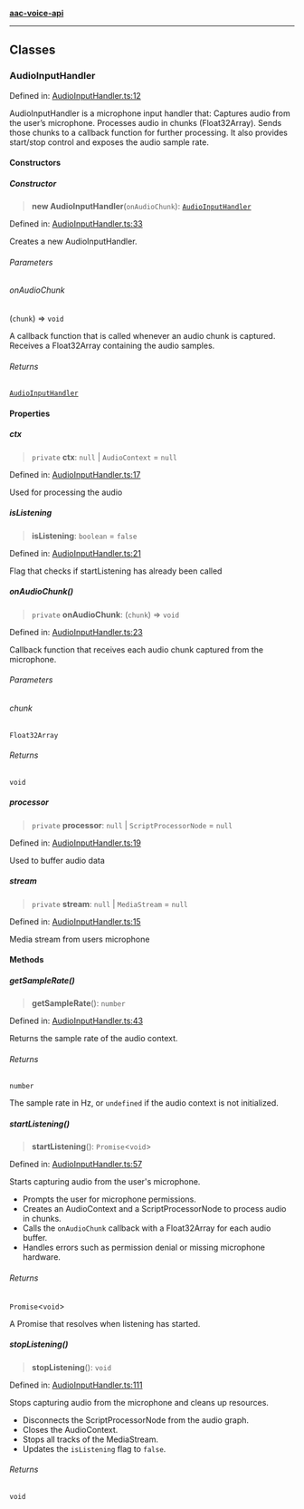 [**aac-voice-api**](../README.md)

***

## Classes

### AudioInputHandler

Defined in: [AudioInputHandler.ts:12](https://github.com/Capstone-Projects-2025-Fall/project-001-aac-api/blob/2e181446a0955d6e69720fafcb5e1ba075e3f20f/src/AudioInputHandler.ts#L12)

AudioInputHandler is a microphone input handler that:
Captures audio from the user’s microphone.
Processes audio in chunks (Float32Array).
Sends those chunks to a callback function for further processing.
It also provides start/stop control and exposes the audio sample rate.

#### Constructors

##### Constructor

> **new AudioInputHandler**(`onAudioChunk`): [`AudioInputHandler`](#audioinputhandler)

Defined in: [AudioInputHandler.ts:33](https://github.com/Capstone-Projects-2025-Fall/project-001-aac-api/blob/2e181446a0955d6e69720fafcb5e1ba075e3f20f/src/AudioInputHandler.ts#L33)

Creates a new AudioInputHandler.

###### Parameters

###### onAudioChunk

(`chunk`) => `void`

A callback function that is called whenever
                       an audio chunk is captured. Receives a Float32Array
                       containing the audio samples.

###### Returns

[`AudioInputHandler`](#audioinputhandler)

#### Properties

##### ctx

> `private` **ctx**: `null` \| `AudioContext` = `null`

Defined in: [AudioInputHandler.ts:17](https://github.com/Capstone-Projects-2025-Fall/project-001-aac-api/blob/2e181446a0955d6e69720fafcb5e1ba075e3f20f/src/AudioInputHandler.ts#L17)

Used for processing the audio

##### isListening

> **isListening**: `boolean` = `false`

Defined in: [AudioInputHandler.ts:21](https://github.com/Capstone-Projects-2025-Fall/project-001-aac-api/blob/2e181446a0955d6e69720fafcb5e1ba075e3f20f/src/AudioInputHandler.ts#L21)

Flag that checks if startListening has already been called

##### onAudioChunk()

> `private` **onAudioChunk**: (`chunk`) => `void`

Defined in: [AudioInputHandler.ts:23](https://github.com/Capstone-Projects-2025-Fall/project-001-aac-api/blob/2e181446a0955d6e69720fafcb5e1ba075e3f20f/src/AudioInputHandler.ts#L23)

Callback function that receives each audio chunk captured from the microphone.

###### Parameters

###### chunk

`Float32Array`

###### Returns

`void`

##### processor

> `private` **processor**: `null` \| `ScriptProcessorNode` = `null`

Defined in: [AudioInputHandler.ts:19](https://github.com/Capstone-Projects-2025-Fall/project-001-aac-api/blob/2e181446a0955d6e69720fafcb5e1ba075e3f20f/src/AudioInputHandler.ts#L19)

Used to buffer audio data

##### stream

> `private` **stream**: `null` \| `MediaStream` = `null`

Defined in: [AudioInputHandler.ts:15](https://github.com/Capstone-Projects-2025-Fall/project-001-aac-api/blob/2e181446a0955d6e69720fafcb5e1ba075e3f20f/src/AudioInputHandler.ts#L15)

Media stream from users microphone

#### Methods

##### getSampleRate()

> **getSampleRate**(): `number`

Defined in: [AudioInputHandler.ts:43](https://github.com/Capstone-Projects-2025-Fall/project-001-aac-api/blob/2e181446a0955d6e69720fafcb5e1ba075e3f20f/src/AudioInputHandler.ts#L43)

Returns the sample rate of the audio context.

###### Returns

`number`

The sample rate in Hz, or `undefined` if the audio context is not initialized.

##### startListening()

> **startListening**(): `Promise`\<`void`\>

Defined in: [AudioInputHandler.ts:57](https://github.com/Capstone-Projects-2025-Fall/project-001-aac-api/blob/2e181446a0955d6e69720fafcb5e1ba075e3f20f/src/AudioInputHandler.ts#L57)

Starts capturing audio from the user's microphone.

- Prompts the user for microphone permissions.
- Creates an AudioContext and a ScriptProcessorNode to process audio in chunks.
- Calls the `onAudioChunk` callback with a Float32Array for each audio buffer.
- Handles errors such as permission denial or missing microphone hardware.

###### Returns

`Promise`\<`void`\>

A Promise that resolves when listening has started.

##### stopListening()

> **stopListening**(): `void`

Defined in: [AudioInputHandler.ts:111](https://github.com/Capstone-Projects-2025-Fall/project-001-aac-api/blob/2e181446a0955d6e69720fafcb5e1ba075e3f20f/src/AudioInputHandler.ts#L111)

Stops capturing audio from the microphone and cleans up resources.

- Disconnects the ScriptProcessorNode from the audio graph.
- Closes the AudioContext.
- Stops all tracks of the MediaStream.
- Updates the `isListening` flag to `false`.

###### Returns

`void`
